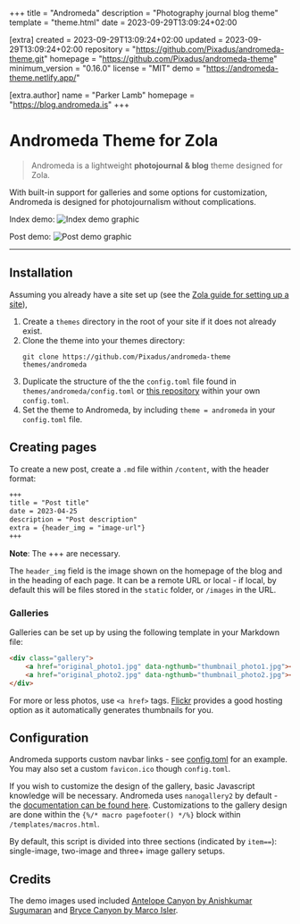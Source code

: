 
+++
title = "Andromeda"
description = "Photography journal blog theme"
template = "theme.html"
date = 2023-09-29T13:09:24+02:00

[extra]
created = 2023-09-29T13:09:24+02:00
updated = 2023-09-29T13:09:24+02:00
repository = "https://github.com/Pixadus/andromeda-theme.git"
homepage = "https://github.com/Pixadus/andromeda-theme"
minimum_version = "0.16.0"
license = "MIT"
demo = "https://andromeda-theme.netlify.app/"

[extra.author]
name = "Parker Lamb"
homepage = "https://blog.andromeda.is"
+++        

# Andromeda Theme for Zola

> Andromeda is a lightweight **photojournal & blog** theme designed for Zola.

With built-in support for galleries and some options for customization, Andromeda is designed for photojournalism without complications. 

Index demo:
![Index demo graphic](index_demo.jpg)

Post demo:
![Post demo graphic](post_demo.png)

---

## Installation

Assuming you already have a site set up (see the [Zola guide for setting up a site](https://www.getzola.org/documentation/getting-started/overview/)), 

1. Create a `themes` directory in the root of your site if it does not already exist. 
2. Clone the theme into your themes directory: 
    ```
    git clone https://github.com/Pixadus/andromeda-theme themes/andromeda
    ```
3. Duplicate the structure of the the `config.toml` file found in `themes/andromeda/config.toml` or [this repository](https://github.com/Pixadus/andromeda-theme/blob/main/config.toml) within your own `config.toml`.
4. Set the theme to Andromeda, by including `theme = andromeda` in your `config.toml` file.

## Creating pages

To create a new post, create a `.md` file within `/content`, with the header format:

```markdown 
+++
title = "Post title"
date = 2023-04-25
description = "Post description"
extra = {header_img = "image-url"}
+++
```
**Note**: The +++ are necessary.

The `header_img` field is the image shown on the homepage of the blog and in the heading of each page. It can be a remote URL or local - if local, by default this will be files stored in the `static` folder, or `/images` in the URL. 

### Galleries

Galleries can be set up by using the following template in your Markdown file:

```html
<div class="gallery">
    <a href="original_photo1.jpg" data-ngthumb="thumbnail_photo1.jpg"></a>
    <a href="original_photo2.jpg" data-ngthumb="thumbnail_photo2.jpg"></a>
</div>
```

For more or less photos, use `<a href>` tags. [Flickr](https://www.flickr.com/) provides a good hosting option as it automatically generates thumbnails for you. 

## Configuration

Andromeda supports custom navbar links - see [config.toml](https://github.com/Pixadus/andromeda-theme/blob/main/config.toml) for an example. You may also set a custom `favicon.ico` though `config.toml`. 

If you wish to customize the design of the gallery, basic Javascript knowledge will be necessary. Andromeda uses `nanogallery2` by default - the [documentation can be found here](https://nanogallery2.nanostudio.org/documentation.html). Customizations to the gallery design are done within the `{%/* macro pagefooter() */%}` block within `/templates/macros.html`. 

By default, this script is divided into three sections (indicated by `item==`): single-image, two-image and three+ image gallery setups. 

## Credits

The demo images used included [Antelope Canyon by Anishkumar Sugumaran](https://www.flickr.com/photos/anishkumar_sugumaran/52831738797/in/explore-2023-04-26/) and [Bryce Canyon by Marco Isler](https://www.flickr.com/photos/27263572@N05/52838617702/in/explore-2023-04-26/). 
        